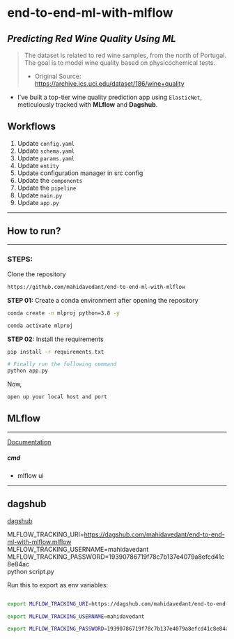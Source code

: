 # end-to-end-ml-with-mlflow
## *Predicting Red Wine Quality Using ML*
> The dataset is related to red wine samples, from the north of Portugal. The goal is to model wine quality based on physicochemical tests. 
> * Original Source: https://archive.ics.uci.edu/dataset/186/wine+quality
>

- I've built a top-tier wine quality prediction app using `ElasticNet`, meticulously tracked with **MLflow** and **Dagshub**. 

## Workflows
1. Update `config.yaml`
2. Update `schema.yaml`
3. Update `params.yaml`
4. Update `entity`
5. Update configuration manager in src config
6. Update the `components`
7. Update the `pipeline`
8. Update `main.py`
9. Update `app.py`

---
## How to run?
---

### STEPS:

Clone the repository

```bash
https://github.com/mahidavedant/end-to-end-ml-with-mlflow
```

**STEP 01:** Create a conda environment after opening the repository

```bash
conda create -n mlproj python=3.8 -y
```

```bash
conda activate mlproj
```

**STEP 02:** Install the requirements

```bash
pip install -r requirements.txt
```

```bash
# Finally run the following command
python app.py
```

Now,

```bash
open up your local host and port
```

## MLflow

---

[Documentation](https://mlflow.org/docs/latest/index.html)

##### cmd

- mlflow ui

---
## dagshub

[dagshub](https://dagshub.com/)

MLFLOW_TRACKING_URI=https://dagshub.com/mahidavedant/end-to-end-ml-with-mlflow.mlflow \
MLFLOW_TRACKING_USERNAME=mahidavedant \
MLFLOW_TRACKING_PASSWORD=19390786719f78c7b137e4079a8efcd41c8e84ac \
python script.py

Run this to export as env variables:

```bash

export MLFLOW_TRACKING_URI=https://dagshub.com/mahidavedant/end-to-end-ml-with-mlflow.mlflow

export MLFLOW_TRACKING_USERNAME=mahidavedant

export MLFLOW_TRACKING_PASSWORD=19390786719f78c7b137e4079a8efcd41c8e84ac

```
